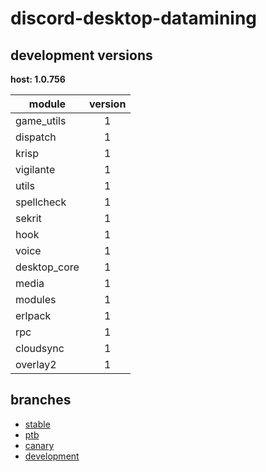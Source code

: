 # discord-desktop-datamining

## development versions

**host: 1.0.756**

| module | version |
| ------ | :-----: |
| game_utils | 1 |
| dispatch | 1 |
| krisp | 1 |
| vigilante | 1 |
| utils | 1 |
| spellcheck | 1 |
| sekrit | 1 |
| hook | 1 |
| voice | 1 |
| desktop_core | 1 |
| media | 1 |
| modules | 1 |
| erlpack | 1 |
| rpc | 1 |
| cloudsync | 1 |
| overlay2 | 1 |

## branches

- [stable](https://github.com/OpenAsar/discord-desktop-datamining/tree/stable)
- [ptb](https://github.com/OpenAsar/discord-desktop-datamining/tree/ptb)
- [canary](https://github.com/OpenAsar/discord-desktop-datamining/tree/canary)
- [development](https://github.com/OpenAsar/discord-desktop-datamining/tree/development)